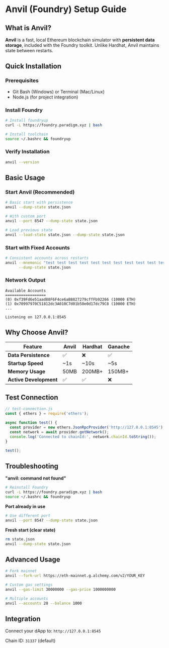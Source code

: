 # Anvil (Foundry) Setup Guide

## What is Anvil?

**Anvil** is a fast, local Ethereum blockchain simulator with **persistent data storage**, included with the Foundry toolkit. Unlike Hardhat, Anvil maintains state between restarts.

## Quick Installation

### Prerequisites
- Git Bash (Windows) or Terminal (Mac/Linux)
- Node.js (for project integration)

### Install Foundry
```bash
# Install foundryup
curl -L https://foundry.paradigm.xyz | bash

# Install toolchain
source ~/.bashrc && foundryup
```

### Verify Installation
```bash
anvil --version
```

## Basic Usage

### Start Anvil (Recommended)
```bash
# Basic start with persistence
anvil --dump-state state.json

# With custom port
anvil --port 8547 --dump-state state.json

# Load previous state
anvil --load-state state.json --dump-state state.json
```

### Start with Fixed Accounts
```bash
# Consistent accounts across restarts
anvil --mnemonic "test test test test test test test test test test test junk" \
      --dump-state state.json
```

### Network Output
```
Available Accounts
==================
(0) 0xf39Fd6e51aad88F6F4ce6aB8827279cffFb92266 (10000 ETH)
(1) 0x70997970C51812dc3A010C7d01b50e0d17dc79C8 (10000 ETH)
...

Listening on 127.0.0.1:8545
```

## Why Choose Anvil?

| Feature | Anvil | Hardhat | Ganache |
|---------|-------|---------|---------|
| **Data Persistence** | ✅ | ❌ | ✅ |
| **Startup Speed** | ~1s | ~10s | ~5s |
| **Memory Usage** | 50MB | 200MB+ | 150MB+ |
| **Active Development** | ✅ | ✅ | ❌ |

## Test Connection

```javascript
// test-connection.js
const { ethers } = require('ethers');

async function test() {
  const provider = new ethers.JsonRpcProvider('http://127.0.0.1:8545');
  const network = await provider.getNetwork();
  console.log('Connected to chainId:', network.chainId.toString());
}

test();
```

## Troubleshooting

**"anvil: command not found"**
```bash
# Reinstall Foundry
curl -L https://foundry.paradigm.xyz | bash
source ~/.bashrc && foundryup
```

**Port already in use**
```bash
# Use different port
anvil --port 8547 --dump-state state.json
```

**Fresh start (clear state)**
```bash
rm state.json
anvil --dump-state state.json
```

## Advanced Usage

```bash
# Fork mainnet
anvil --fork-url https://eth-mainnet.g.alchemy.com/v2/YOUR_KEY

# Custom gas settings
anvil --gas-limit 30000000 --gas-price 1000000000

# Multiple accounts
anvil --accounts 20 --balance 1000
```

## Integration

Connect your dApp to: `http://127.0.0.1:8545`

Chain ID: `31337` (default) 